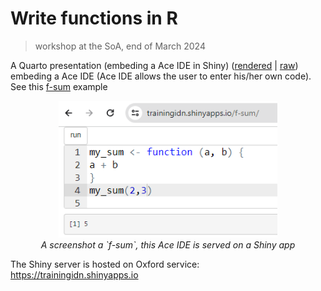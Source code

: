 # Write functions in R
> workshop at the SoA, end of March 2024

A Quarto presentation (embeding a Ace IDE in Shiny) ([rendered](https://zoometh.github.io/thomashuet/teach/stats/ox/w-func/site/#/introduction) | [raw](https://github.com/zoometh/thomashuet/blob/main/teach/stats/ox/w-func/index.qmd)) embeding a Ace IDE (Ace IDE allows the user to enter his/her own code). See this [f-sum](https://github.com/zoometh/thomashuet/blob/main/teach/stats/stats/f-sum/app.R) example

<p align="center">
  <img alt="img-name" src="https://raw.githubusercontent.com/zoometh/thomashuet/master/img/r-pkg-shinyAce-ex1.png" width="350">
  <br>
    <em>A screenshot a `f-sum`, this Ace IDE is served on a Shiny app</em>
</p>

The Shiny server is hosted on Oxford service: https://trainingidn.shinyapps.io
